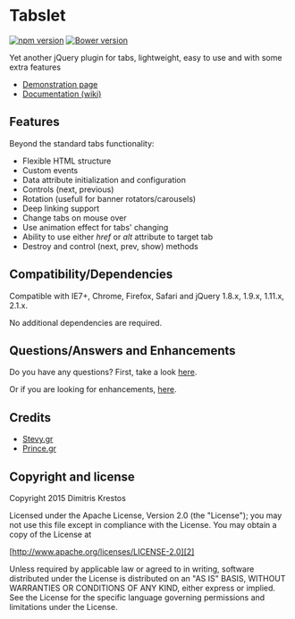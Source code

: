 # Tabslet

[![npm version](https://badge.fury.io/js/tabslet.png)](http://badge.fury.io/js/tabslet)
[![Bower version](https://badge.fury.io/bo/Tabslet.png)](http://badge.fury.io/bo/Tabslet)

Yet another jQuery plugin for tabs, lightweight, easy to use and with some extra features

* [Demonstration page][1]
* [Documentation (wiki)][3]

## Features

Beyond the standard tabs functionality:

* Flexible HTML structure
* Custom events
* Data attribute initialization and configuration
* Controls (next, previous)
* Rotation (usefull for banner rotators/carousels)
* Deep linking support
* Change tabs on mouse over
* Use animation effect for tabs' changing
* Ability to use either _href_ or _alt_ attribute to target tab
* Destroy and control (next, prev, show) methods

## Compatibility/Dependencies

Compatible with IE7+, Chrome, Firefox, Safari
and jQuery 1.8.x, 1.9.x, 1.11.x, 2.1.x.

No additional dependencies are required.

## Questions/Answers and Enhancements

Do you have any questions? First, take a look [here][6].

Or if you are looking for enhancements, [here][7].

## Credits
* [Stevy.gr][4]
* [Prince.gr][5]

## Copyright and license

Copyright 2015 Dimitris Krestos

Licensed under the Apache License, Version 2.0 (the "License");
you may not use this file except in compliance with the License.
You may obtain a copy of the License at

[http://www.apache.org/licenses/LICENSE-2.0][2]

Unless required by applicable law or agreed to in writing, software
distributed under the License is distributed on an "AS IS" BASIS,
WITHOUT WARRANTIES OR CONDITIONS OF ANY KIND, either express or implied.
See the License for the specific language governing permissions and
limitations under the License.

  [1]: http://vdw.github.io/Tabslet/
  [2]: http://www.apache.org/licenses/LICENSE-2.0
  [3]: https://github.com/vdw/Tabslet/wiki
  [4]: http://stevy.gr/
  [5]: http://prince.gr/
  [6]: https://github.com/vdw/Tabslet/issues?utf8=%E2%9C%93&q=label%3Aquestion
  [7]: https://github.com/vdw/Tabslet/issues?utf8=%E2%9C%93&q=label%3Aenhancement